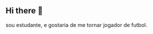 ## Hi there 👋

<!--
**daniel796k/daniel796k** is a ✨ _special_ ✨ repository because its `README.md` (this file) appears on your GitHub profile.

Here are some ideas to get you started:


-->
sou estudante, e gostaria de me tornar jogador de futbol.
